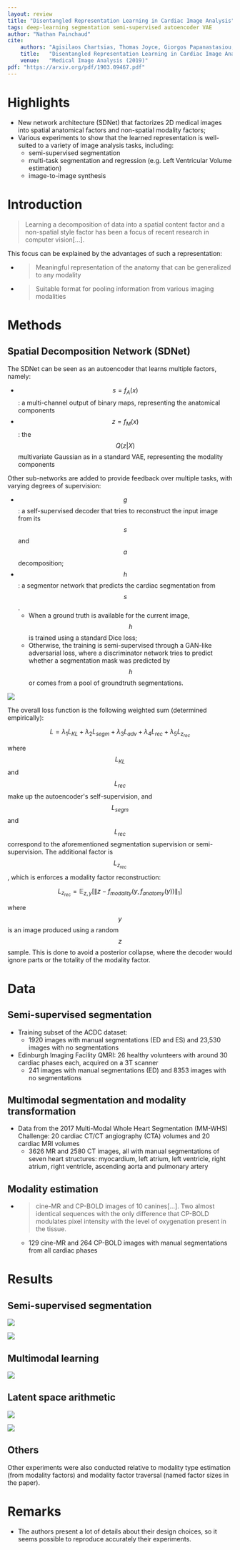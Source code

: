 ```yaml
---
layout: review
title: "Disentangled Representation Learning in Cardiac Image Analysis"
tags: deep-learning segmentation semi-supervised autoencoder VAE
author: "Nathan Painchaud"
cite:
    authors: "Agisilaos Chartsias, Thomas Joyce, Giorgos Papanastasiou, Michelle Williams, David Newby, Rohan Dharmakumar, Sotirios A. Tsaftaris"
    title:   "Disentangled Representation Learning in Cardiac Image Analysis"
    venue:   "Medical Image Analysis (2019)"
pdf: "https://arxiv.org/pdf/1903.09467.pdf"
---
```



# Highlights
- New network architecture (SDNet) that factorizes 2D medical images into spatial anatomical factors and non-spatial
modality factors;
- Various experiments to show that the learned representation is well-suited to a variety of image analysis tasks,
including:
  - semi-supervised segmentation
  - multi-task segmentation and regression (e.g. Left Ventricular Volume estimation)
  - image-to-image synthesis


# Introduction
>Learning a decomposition of data into a spatial content factor and a non-spatial style factor has been a focus of
recent research in computer vision[...].

This focus can be explained by the advantages of such a representation:
- >Meaningful representation of the anatomy that can be generalized to any modality
- >Suitable format for pooling information from various imaging modalities


# Methods

## Spatial Decomposition Network (SDNet)
The SDNet can be seen as an autoencoder that learns multiple factors, namely:
- $$s = f_A (x)$$: a multi-channel output of binary maps, representing the anatomical components
- $$z = f_M (x)$$: the $$Q(z \vert X)$$ multivariate Gaussian as in a standard VAE, representing the modality components

Other sub-networks are added to provide feedback over multiple tasks, with varying degrees of supervision:
- $$g$$: a self-supervised decoder that tries to reconstruct the input image from its $$s$$ and $$a$$ decomposition;
- $$h$$: a segmentor network that predicts the cardiac segmentation from $$s$$.
  - When a ground truth is available for the current image, $$h$$ is trained using a standard Dice loss;
  - Otherwise, the training is semi-supervised through a GAN-like adversarial loss, where a discriminator network tries
  to predict whether a segmentation mask was predicted by $$h$$ or comes from a pool of groundtruth segmentations.

![](/article/images/DisentangledRepresentationInCardiacImageAnalysis/figure1.jpg)


The overall loss function is the following weighted sum (determined empirically):

$$
L = \lambda_1 L_{KL} + \lambda_2 L_{segm} + \lambda_3 L_{adv} + \lambda_4 L_{rec} + \lambda_5 L_{z_{rec}}
$$

where $$L_{KL}$$ and $$L_{rec}$$ make up the autoencoder's self-supervision, and $$L_{segm}$$ and $$L_{rec}$$ correspond
to the aforementioned segmentation supervision or semi-supervision. The additional factor is $$L_{z_{rec}}$$, which is
enforces a modality factor reconstruction:

$$
L_{z_{rec}} = \mathbb{E}_{z,y} [\|z - f_{modality}(y, f_{anatomy}(y))\| _{1}]
$$

where $$y$$ is an image produced using a random $$z$$ sample. This is done to avoid a posterior collapse, where the
decoder would ignore parts or the totality of the modality factor.

# Data

## Semi-supervised segmentation
- Training subset of the ACDC dataset:
  - 1920 images with manual segmentations (ED and ES) and 23,530 images with no segmentations
- Edinburgh Imaging Facility QMRI: 26 healthy volunteers with around 30 cardiac phases each, acquired on a 3T scanner
  - 241 images with manual segmentations (ED) and 8353 images with no segmentations

## Multimodal segmentation and modality transformation
- Data from the 2017 Multi-Modal Whole Heart Segmentation (MM-WHS) Challenge: 20 cardiac CT/CT angiography (CTA) volumes
and 20 cardiac MRI volumes
  - 3626 MR and 2580 CT images, all with manual segmentations of seven heart structures: myocardium, left atrium, left
  ventricle, right atrium, right ventricle, ascending aorta and pulmonary artery

## Modality estimation
- >cine-MR and CP-BOLD images of 10 canines[...]. Two almost identical sequences with the only difference that CP-BOLD
  modulates pixel intensity with the level of oxygenation present in the tissue.
  - 129 cine-MR and 264 CP-BOLD images with manual segmentations from all cardiac phases


# Results

## Semi-supervised segmentation
![](/article/images/DisentangledRepresentationInCardiacImageAnalysis/table1.jpg)

![](/article/images/DisentangledRepresentationInCardiacImageAnalysis/figure4.jpg)

## Multimodal learning
![](/article/images/DisentangledRepresentationInCardiacImageAnalysis/table3.jpg)

## Latent space arithmetic
![](/article/images/DisentangledRepresentationInCardiacImageAnalysis/figure6.jpg)

![](/article/images/DisentangledRepresentationInCardiacImageAnalysis/figure7.jpg)

## Others
Other experiments were also conducted relative to modality type estimation (from modality factors) and modality factor
traversal (named factor sizes in the paper).


# Remarks
- The authors present a lot of details about their design choices, so it seems possible to reproduce accurately their
experiments.